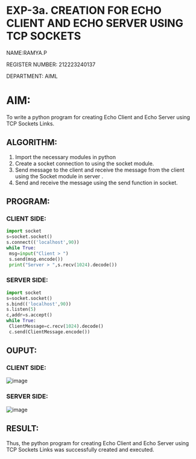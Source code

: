 # EXP-3a.          CREATION FOR ECHO CLIENT AND ECHO SERVER USING TCP SOCKETS
NAME:RAMYA.P

REGISTER NUMBER: 212223240137

DEPARTMENT: AIML

# AIM:
To write a python program for creating Echo Client and Echo Server using TCP
Sockets Links.
## ALGORITHM:
1. Import the necessary modules in python
2. Create a socket connection to using the socket module.
3. Send message to the client and receive the message from the client using the Socket module in
 server .
4. Send and receive the message using the send function in socket.
## PROGRAM:
### CLIENT SIDE:
```python
import socket
s=socket.socket()
s.connect(('localhost',90))
while True:
 msg=input("Client > ")
 s.send(msg.encode())
 print("Server > ",s.recv(1024).decode())
```

### SERVER SIDE:
```python
import socket
s=socket.socket()
s.bind(('localhost',90))
s.listen(5)
c,addr=s.accept()
while True:
 ClientMessage=c.recv(1024).decode()
 c.send(ClientMessage.encode())
```

## OUPUT:

### CLIENT SIDE:
![image](https://github.com/23014107/3a.Sockets_Creation_for_Echo_Client_and_Echo_Server/assets/151625620/ad534c0b-e66d-4319-b857-bf1f02f19c0f)

### SERVER SIDE:
![image](https://github.com/23014107/3a.Sockets_Creation_for_Echo_Client_and_Echo_Server/assets/151625620/341a176b-03b5-44fc-8648-816d5fd44c03)

## RESULT:
Thus, the python program for creating Echo Client and Echo Server using TCP Sockets Links 
was successfully created and executed.
